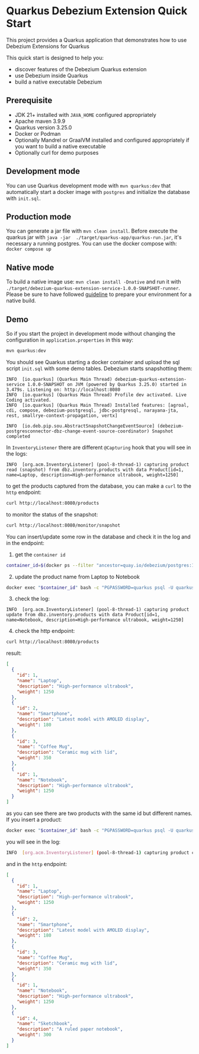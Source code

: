 # Quarkus Debezium Extension Quick Start

This project provides a Quarkus application that demonstrates how to use Debezium Extensions for Quarkus

This quick start is designed to help you:
- discover features of the Debezium Quarkus extension
- use Debezium inside Quarkus
- build a native executable Debezium

## Prerequisite

- JDK 21+ installed with `JAVA_HOME` configured appropriately
- Apache maven 3.9.9
- Quarkus version 3.25.0
- Docker or Podman
- Optionally Mandrel or GraalVM installed and configured appropriately if you want to build a native executable
- Optionally curl for demo purposes

## Development mode

You can use Quarkus development mode with `mvn quarkus:dev` that automatically start a docker image with `postgres`
and initialize the database with `init.sql`.

## Production mode

You can generate a jar file with `mvn clean install`. Before execute the quarkus jar with `java -jar  ./target/quarkus-app/quarkus-run.jar`, it's necessary a running postgres. You can use the docker compose with: `docker compose up`

## Native mode

To build a native image use: `mvn clean install -Dnative` and run it with `./target/debezium-quarkus-extension-service-1.0.0-SNAPSHOT-runner`. Please be sure to have followed [guideline](https://quarkus.io/guides/building-native-image) to prepare your environment for a native build.

## Demo

So if you start the project in development mode without changing the configuration in `application.properties` in this way:

```bash 
mvn quarkus:dev
```

You should see Quarkus starting a docker container and upload the sql script `init.sql` with some demo tables. Debezium starts snapshotting them:

```text
INFO  [io.quarkus] (Quarkus Main Thread) debezium-quarkus-extension-service 1.0.0-SNAPSHOT on JVM (powered by Quarkus 3.25.0) started in 3.479s. Listening on: http://localhost:8080
INFO  [io.quarkus] (Quarkus Main Thread) Profile dev activated. Live Coding activated.
INFO  [io.quarkus] (Quarkus Main Thread) Installed features: [agroal, cdi, compose, debezium-postgresql, jdbc-postgresql, narayana-jta, rest, smallrye-context-propagation, vertx]
```

```text
INFO  [io.deb.pip.sou.AbstractSnapshotChangeEventSource] (debezium-postgresconnector-dbz-change-event-source-coordinator) Snapshot completed
```

In `InventoryListener` there are different `@Capturing` hook that you will see in the logs:

```text
INFO  [org.acm.InventoryListener] (pool-8-thread-1) capturing product read (snapshot) from dbz.inventory.products with data Product[id=1, name=Laptop, description=High-performance ultrabook, weight=1250]
```

to get the products captured from the database, you can make a `curl` to the `http` endpoint:

```bash
curl http://localhost:8080/products
```

to monitor the status of the snapshot:

```bash
curl http://localhost:8080/monitor/snapshot
```

You can insert/update some row in the database and check it in the log and in the endpoint:

1. get the `container id`
```bash
container_id=$(docker ps --filter "ancestor=quay.io/debezium/postgres:15" --format "{{.ID}}") && echo $container_id
```

2. update the product name from Laptop to Notebook
```bash
docker exec "$container_id" bash -c "PGPASSWORD=quarkus psql -U quarkus quarkus -c \"UPDATE inventory.products SET name = 'Notebook' where id = 1\""
```

3. check the log:
```text
INFO  [org.acm.InventoryListener] (pool-8-thread-1) capturing product update from dbz.inventory.products with data Product[id=1, name=Notebook, description=High-performance ultrabook, weight=1250]
```

4. check the http endpoint:
```bash
curl http://localhost:8080/products
```

result:
```json
[
  {
    "id": 1,
    "name": "Laptop",
    "description": "High-performance ultrabook",
    "weight": 1250
  },
  {
    "id": 2,
    "name": "Smartphone",
    "description": "Latest model with AMOLED display",
    "weight": 180
  },
  {
    "id": 3,
    "name": "Coffee Mug",
    "description": "Ceramic mug with lid",
    "weight": 350
  },
  {
    "id": 1,
    "name": "Notebook",
    "description": "High-performance ultrabook",
    "weight": 1250
  }
]
```

as you can see there are two products with the same id but different names. If you insert a product:

```bash
docker exec "$container_id" bash -c "PGPASSWORD=quarkus psql -U quarkus quarkus -c \"INSERT INTO inventory.products (id, name, description, weight) VALUES (4, 'Sketchbook', 'A ruled paper notebook', 300);\""
```

you will see in the log:

```bash
INFO  [org.acm.InventoryListener] (pool-8-thread-1) capturing product creation from dbz.inventory.products with data Product[id=4, name=Sketchbook, description=A ruled paper notebook, weight=300]
```

and in the `http` endpoint:

```json
[
  {
    "id": 1,
    "name": "Laptop",
    "description": "High-performance ultrabook",
    "weight": 1250
  },
  {
    "id": 2,
    "name": "Smartphone",
    "description": "Latest model with AMOLED display",
    "weight": 180
  },
  {
    "id": 3,
    "name": "Coffee Mug",
    "description": "Ceramic mug with lid",
    "weight": 350
  },
  {
    "id": 1,
    "name": "Notebook",
    "description": "High-performance ultrabook",
    "weight": 1250
  },
  {
    "id": 4,
    "name": "Sketchbook",
    "description": "A ruled paper notebook",
    "weight": 300
  }
]
```
